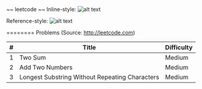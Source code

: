 ~~ leetcode ~~ 
Inline-style: 
![alt text](https://github.com/lvncnt/Leetcode-OJ/blob/master/Logo/LeetCodeLogo.png "Leetcode")

Reference-style: 
![alt text][logo]

[logo]: https://github.com/lvncnt/Leetcode-OJ/blob/master/Logo/LeetCodeLogo.png "Leetcode"
========
Problems (Source: http://leetcode.com) 

| #                 | Title           | Difficulty  |
| :-------------:   |-------------    | -----|
| 1                 | Two Sum               | Medium |
| 2                 | Add Two Numbers         |  Medium |
| 3                 | Longest Substring Without Repeating Characters      |    Medium |



